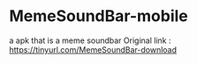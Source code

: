 # MemeSoundBar-mobile
a apk that is a meme soundbar
Original link : https://tinyurl.com/MemeSoundBar-download
